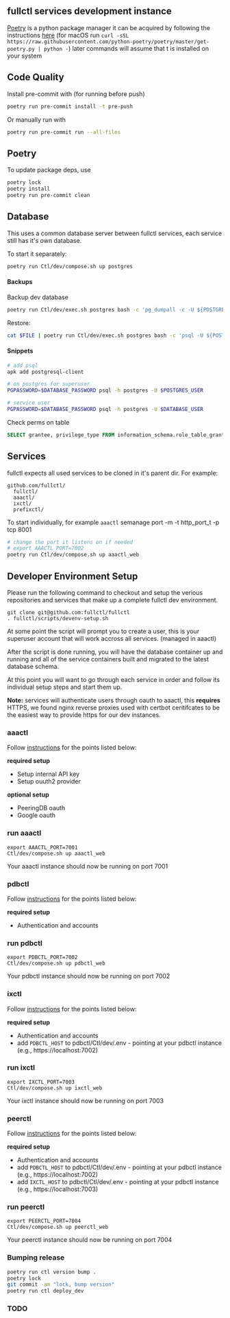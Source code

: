 
## fullctl services development instance
[Poetry](https://python-poetry.org/) is a python package manager it can be acquired by following the instructions [here](https://python-poetry.org/docs/)
(for macOS run `curl -sSL https://raw.githubusercontent.com/python-poetry/poetry/master/get-poetry.py | python -`) later commands will assume that t is installed on your system

## Code Quality

Install pre-commit with (for running before push)
```sh
poetry run pre-commit install -t pre-push
```

Or manually run with
```sh
poetry run pre-commit run --all-files
```

## Poetry

To update package deps, use

```sh
poetry lock
poetry install
poetry run pre-commit clean
```

## Database

This uses a common database server between fullctl services, each service still has it's own database.

To start it separately:

```sh
poetry run Ctl/dev/compose.sh up postgres
```

#### Backups

Backup dev database
```sh
poetry run Ctl/dev/exec.sh postgres bash -c 'pg_dumpall -c -U ${POSTGRES_USER}' | xz > fulldb-$(date +%Y%m%d"-"%H%M%S).sql.xz
```

Restore:
```sh
cat $FILE | poetry run Ctl/dev/exec.sh postgres bash -c 'psql -U ${POSTGRES_USER}'
```
#### Snippets

```sh
# add psql
apk add postgresql-client

# on postgres for superuser
PGPASSWORD=$DATABASE_PASSWORD psql -h postgres -U $POSTGRES_USER

# service user
PGPASSWORD=$DATABASE_PASSWORD psql -h postgres -U $DATABASE_USER
```

Check perms on table

```sql
SELECT grantee, privilege_type FROM information_schema.role_table_grants WHERE table_name='django_migrations';
```

## Services

fullctl expects all used services to be cloned in it's parent dir. For example:

```
github.com/fullctl/
  fullctl/
  aaactl/
  ixctl/
  prefixctl/
```

To start individually, for example `aaactl`
semanage port -m -t http_port_t -p tcp 8001



```sh
# change the port it listens on if needed
# export AAACTL_PORT=7002
poetry run Ctl/dev/compose.sh up aaactl_web
```

## Developer Environment Setup

Please run the following command to checkout and setup the verious repositories and services that make up a complete fullctl dev environment.

```
git clone git@github.com:fullctl/fullctl
. fullctl/scripts/devenv-setup.sh
```

At some point the script will prompt you to create a user, this is your superuser account that will work accross all services. (managed in aaactl)

After the script is done running, you will have the database container up and running and all of the service containers built and migrated to the latest database schema.

At this point you will want to go through each service in order and follow its individual setup steps and start them up.

**Note:** services will authenticate users through oauth to aaactl, this **requires** HTTPS, we found nginx reverse proxies used with certbot ceritifcates to be the easiest way to provide https for our dev instances.

### aaactl 

Follow [instructions](https://github.com/fullctl/aaactl/blob/prep-release/docs/deploy.md) for the points listed below:

**required setup**

- Setup internal API key
- Setup ouuth2 provider

**optional setup**

- PeeringDB oauth
- Google oauth


### run aaactl

```
export AAACTL_PORT=7001
Ctl/dev/compose.sh up aaactl_web
```

Your aaactl instance should now be running on port 7001

### pdbctl

Follow [instructions](https://github.com/fullctl/pdbctl/blob/prep-release/docs/quickstart.md) for the points listed below:

**required setup**

- Authentication and accounts

### run pdbctl

```
export PDBCTL_PORT=7002
Ctl/dev/compose.sh up pdbctl_web
```

Your pdbctl instance should now be running on port 7002

### ixctl

Follow [instructions](https://github.com/fullctl/ixctl/blob/prep-release/docs/quickstart.md) for the points listed below:

**required setup**

- Authentication and accounts
- add `PDBCTL_HOST` to pdbctl/Ctl/dev/.env - pointing at your pdbctl instance (e.g., https://localhost:7002)

### run ixctl

```
export IXCTL_PORT=7003
Ctl/dev/compose.sh up ixctl_web
```

Your ixctl instance should now be running on port 7003

### peerctl

Follow [instructions](https://github.com/fullctl/peerctl/blob/prep-release/docs/quickstart.md) for the points listed below:

**required setup**

- Authentication and accounts
- add `PDBCTL_HOST` to pdbctl/Ctl/dev/.env - pointing at your pdbctl instance (e.g., https://localhost:7002)
- add `IXCTL_HOST` to pdbctl/Ctl/dev/.env - pointing at your pdbctl instance (e.g., https://localhost:7003)

### run peerctl

```
export PEERCTL_PORT=7004
Ctl/dev/compose.sh up peerctl_web
```

Your peerctl instance should now be running on port 7004

### Bumping release

```sh
poetry run ctl version bump .
poetry lock
git commit -am "lock, bump version"
poetry run ctl deploy_dev
```

### TODO
